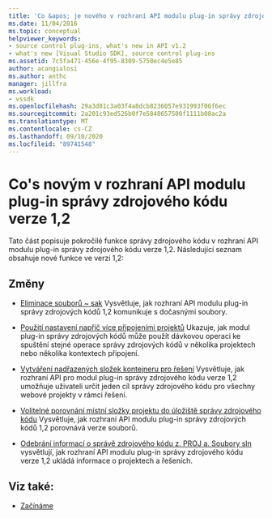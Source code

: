 ```yaml
---
title: 'Co &apos; je nového v rozhraní API modulu plug-in správy zdrojového kódu: 1,2'
ms.date: 11/04/2016
ms.topic: conceptual
helpviewer_keywords:
- source control plug-ins, what's new in API v1.2
- what's new [Visual Studio SDK], source control plug-ins
ms.assetid: 7c5fa471-456e-4f95-8309-5750ec4e5e85
author: acangialosi
ms.author: anthc
manager: jillfra
ms.workload:
- vssdk
ms.openlocfilehash: 29a3d81c3a03f4a8dcb8236057e931993f06f6ec
ms.sourcegitcommit: 2a201c93ed526b0f7e5848657500f1111b08ac2a
ms.translationtype: MT
ms.contentlocale: cs-CZ
ms.lasthandoff: 09/10/2020
ms.locfileid: "89741548"
---
```

# <a name="what39s-new-in-the-source-control-plug-in-api-version-12"></a>Co&#39;s novým v rozhraní API modulu plug-in správy zdrojového kódu verze 1,2
Tato část popisuje pokročilé funkce správy zdrojového kódu v rozhraní API modulu plug-in správy zdrojového kódu verze 1,2. Následující seznam obsahuje nové funkce ve verzi 1,2:

## <a name="changes"></a>Změny
- [Eliminace souborů ~ sak](../../extensibility/internals/elimination-of-tilde-sak-files.md) Vysvětluje, jak rozhraní API modulu plug-in správy zdrojových kódů 1,2 komunikuje s dočasnými soubory.

- [Použití nastavení napříč více připojeními projektů](../../extensibility/internals/application-of-settings-across-multiple-project-connections.md) Ukazuje, jak modul plug-in správy zdrojových kódů může použít dávkovou operaci ke spuštění stejné operace správy zdrojových kódů v několika projektech nebo několika kontextech připojení.

- [Vytváření nadřazených složek kontejneru pro řešení](../../extensibility/internals/creating-parent-container-folders-for-solutions.md) Vysvětluje, jak rozhraní API pro modul plug-in správy zdrojového kódu verze 1,2 umožňuje uživateli určit jeden cíl správy zdrojového kódu pro všechny webové projekty v rámci řešení.

- [Volitelné porovnání místní složky projektu do úložiště správy zdrojového kódu](../../extensibility/internals/optional-comparison-of-local-project-folder-to-source-control-store.md) Vysvětluje, jak rozhraní API modulu plug-in správy zdrojových kódů 1,2 porovnává verze souborů.

- [Odebrání informací o správě zdrojového kódu z. PROJ a. Soubory sln](../../extensibility/internals/removal-of-source-control-information-from-dot-proj-and-dot-sln-files.md) vysvětlují, jak rozhraní API modulu plug-in správy zdrojového kódu verze 1,2 ukládá informace o projektech a řešeních.

## <a name="see-also"></a>Viz také:
- [Začínáme](../../extensibility/internals/getting-started-with-source-control-plug-ins.md)
